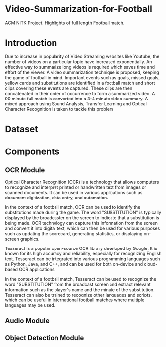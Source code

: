 # Video-Summarization-for-Football
ACM NITK Project. Highlights of full length Football match.
# Introduction
Due to increase in popularity of Video Streaming websites like Youtube, the number of videos on a particular topic have increased exponentially. An effective way to summarize long videos is required which saves time and effort of the viewer. A video summarization technique is proposed, keeping the game of football in mind. Important events such as goals, missed goals, yellow cards and substitutions are identified in a football match and short clips covering these events are captured. These clips are then concatenated in their order of occurrence to form a summarized video. A 90 minute full match is converted into a 3-4 minute video summary. A mixed approach using Sound Analysis, Transfer Learning and Optical Character Recognition is taken to tackle this problem
# Dataset
# Components
## OCR Module
Optical Character Recognition (OCR) is a technology that allows computers to recognize and interpret printed or handwritten text from images or scanned documents. It can be used in various applications such as document digitization, data entry, and automation.

In the context of a football match, OCR can be used to identify the substitutions made during the game. The word "SUBSTITUTION" is typically displayed by the broadcaster on the screen to indicate that a substitution is being made. OCR technology can capture this information from the screen and convert it into digital text, which can then be used for various purposes such as updating the scorecard, generating statistics, or displaying on-screen graphics.

Tesseract is a popular open-source OCR library developed by Google. It is known for its high accuracy and reliability, especially for recognizing English text. Tesseract can be integrated into various programming languages such as Python, Java, and C++, and can be used for both on-device and cloud-based OCR applications.

In the context of a football match, Tesseract can be used to recognize the word "SUBSTITUTION" from the broadcast screen and extract relevant information such as the player's name and the minute of the substitution. Tesseract can also be trained to recognize other languages and scripts, which can be useful in international football matches where multiple languages may be used.
## Audio Module
## Object Detection Module
